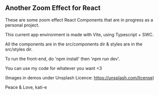 Another Zoom Effect for React
-------------------------------------------

These are some zoom effect React Components that are in progress as a personal project.

This current app environment is made with Vite, using Typescript + SWC.

All the components are in the src/components dir & styles are in the src/styles dir.

To run the front-end, do 'npm install' then 'npm run dev'.

You can use my code for whatever you want <3

(Images in demos under Unsplash Licence: https://unsplash.com/license)

Peace & Love,
kati-e